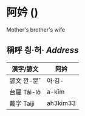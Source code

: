 # 阿妗 ()
Mother's brother's wife

## 稱呼 칑·허· _Address_

漢字/諺文 | 阿妗
--- | ---
諺文 깐-뿐ˆ | 아·김-
台羅 Tâi-lô | a-kīm
戴字 Taiji | ah3kim33


